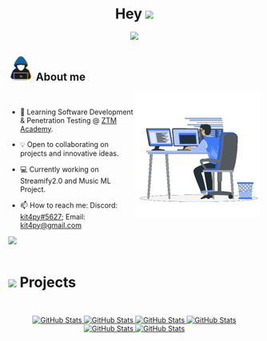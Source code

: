 <h1 align="center"><b>Hey  </b><img src="https://media.giphy.com/media/hvRJCLFzcasrR4ia7z/giphy.gif" width="35"></h1>

<p align="center">
  <a href="https://github.com/DenverCoder1/readme-typing-svg"><img src="https://readme-typing-svg.herokuapp.com?font=Time+New+Roman&color=cyan&size=25&center=true&vCenter=true&width=600&height=100&lines=Python+Developer;Penetration+Tester"></a>
</p>


## <picture><img src = "https://github.com/0xAbdulKhalid/0xAbdulKhalid/raw/main/assets/mdImages/about_me.gif" width = 50px></picture> **About me**

<picture> <img align="right" src="https://github.com/0xAbdulKhalid/0xAbdulKhalid/raw/main/assets/mdImages/Right_Side.gif" width = 250px></picture>

<br>


* 📖 Learning Software Development & Penetration Testing @ [ZTM Academy](https://zerotomastery.io). 

* 💡 Open to collaborating on projects and innovative ideas. 

* 💻 Currently working on Streamify2.0 and Music ML Project.

* 📫 How to reach me: Discord: [kit4py#5627](discordapp.com/users/kit4py#5627); Email: kit4py@gmail.com

<img src="https://user-images.githubusercontent.com/73097560/115834477-dbab4500-a447-11eb-908a-139a6edaec5c.gif"><br><br>

# <img src="https://media2.giphy.com/media/QssGEmpkyEOhBCb7e1/giphy.gif?cid=ecf05e47a0n3gi1bfqntqmob8g9aid1oyj2wr3ds3mg700bl&rid=giphy.gif" width ="25"> **Projects**</b>
<br>


<div>
  <p align="center">
    	<a href="https://github.com/kit4py/Streamify">
      		<img src="https://github-readme-stats.vercel.app/api/pin/?username=kit4py&repo=Streamify&theme=tokyonight" alt="GitHub Stats" />
    	</a>
    	<a href="https://github.com/kit4py/password_checker">
      		<img src="https://github-readme-stats.vercel.app/api/pin/?username=kit4py&repo=password_checker&theme=tokyonight" alt="GitHub Stats" />
    	</a>
    	<a href="https://github.com/kit4py/HNParser">
      		<img src="https://github-readme-stats.vercel.app/api/pin/?username=kit4py&repo=HNParser&theme=tokyonight" alt="GitHub Stats" />
    	</a>
      <a href="https://github.com/kit4py/PDFTool">
      		<img src="https://github-readme-stats.vercel.app/api/pin/?username=kit4py&repo=PDFTool&theme=tokyonight" alt="GitHub Stats" />
    	</a>
    	<a href="https://github.com/kit4py/email_sender">
      		<img src="https://github-readme-stats.vercel.app/api/pin/?username=kit4py&repo=email_sender&theme=tokyonight" alt="GitHub Stats" />
    	</a>
    	<a href="https://github.com/kit4py/JPGtoPNG-Converter">
      		<img src="https://github-readme-stats.vercel.app/api/pin/?username=kit4py&repo=JPGtoPNG-Converter&theme=tokyonight" alt="GitHub Stats" />
    	</a>
    
  </p>
</div>
</details>
  
  
  
  
  
  
  
  
 
